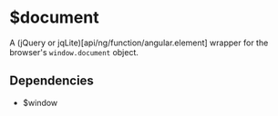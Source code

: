 



# $document











A (jQuery or jqLite)[api/ng/function/angular.element] wrapper for the browser's `window.document` object.







## Dependencies

* $window



  










